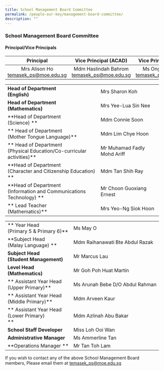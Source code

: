 ```yaml
---
title: School Management Board Committee
permalink: /people-our-key/management-board-committee/
description: ""
---
```

### School Management Board Committee

#### Principal/Vice Principals

| Principal 	| Vice Principal (ACAD) 	| Vice Principal (Admin) 	|
|:---:	|:---:	|:---:	|
| Mrs Alison Ho<br>temasek_ps@moe.edu.sg 	| Mdm Haslindah Bahrom<br>temasek_ps@moe.edu.sg  	| Ms Ong Seow Peng<br>temasek_ps@moe.edu.sg  	|

|  	|  	|
|---	|---	|
| **Head of Department<br>(English)** 	| Mrs Sharon Koh 	|
| **Head of Department<br>(Mathematics)** 	| Mrs Yee-Lua Sin Nee 	|
| **Head of Department<br>(Science) ** 	| Mdm Connie Soon  	|
| ** Head of Department<br>(Mother Tongue Language)** 	| Mdm Lim Chye Hoon  	|
| ** Head of Department<br>(Physical Education/Co-curricular activities)** 	| Mr Muhamad Fadly Mohd Ariff     	|
| **Head of Department<br>(Character and Citizenship Education)  ** 	| Mdm Tan Shih Ray 	|
| **Head of Department<br>(Information and Communications<br>Technology) ** 	| Mr Choon Guoxiang Ernest  	|
| ** Lead Teacher<br>(Mathematics)** 	| Mrs Yeo-Ng Siok Hoon   	|

|  	|  	|
|---	|---	|
| ** Year Head<br>(Primary 5 & Primary 6)** 	| Ms May O  	|
| **Subject Head  <br>(Malay Language) ** 	| Mdm Raihanawati Bte Abdul Razak  	|
| **Subject Head<br>(Student Management)** 	| Mr Marcus Lau 	|
| **Level Head<br>(Mathematics)<br>** 	| Mr Goh Poh Huat Martin 	|
| ** Assistant Year Head<br>(Upper Primary)** 	| Ms Arunah Bebe D/O Abdul Rahman 	|
| ** Assistant Year Head<br>(Middle Primary)** 	|  Mdm Arveen Kaur 	|
| ** Assistant Year Head<br>(Lower Primary)<br>** 	| Mdm Azlinah Abu Bakar 	|
| **School Staff Developer<br>** 	| Miss Loh Ooi Wan   	|
| **Administrative Manager** 	| Ms Ammerline Tan  	|
| **Operations Manager ** 	| Mr Tan Toh Lam  	|

If you wish to contact any of the above School Management Board members, Please email them at [temasek\_ps@moe.edu.sg](mailto:temasek_ps@moe.edu.sg)

